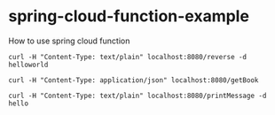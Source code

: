 # spring-cloud-function-example
How to use spring cloud function 
````
curl -H "Content-Type: text/plain" localhost:8080/reverse -d helloworld

curl -H "Content-Type: application/json" localhost:8080/getBook

curl -H "Content-Type: text/plain" localhost:8080/printMessage -d hello
````
